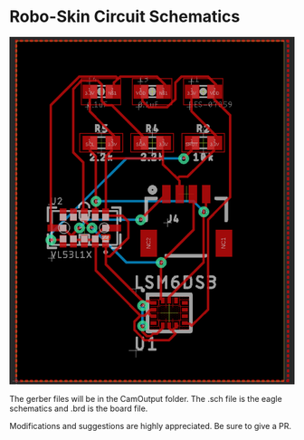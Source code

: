 # Robo-Skin Circuit Schematics



![](RoBoSkin.png)

The gerber files will be in the CamOutput folder. The .sch file is the eagle schematics and .brd is the board file. 

Modifications and suggestions are highly appreciated. Be sure to give a PR.